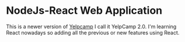 # NodeJs-React Web Application

This is a newer version of [Yelpcamp](https://github.com/abhagsain/yelpcamp) I call it YelpCamp 2.0. I'm learning React nowadays so adding all the previous or new features using React.
